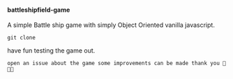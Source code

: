 #### battleshipfield-game
A simple Battle ship game with simply Object Oriented vanilla javascript.


`git clone`

have fun testing the game out.

`open an issue about the game some improvements can be made thank you 👏👏👏`
